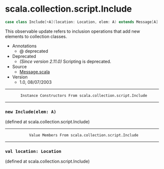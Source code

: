 
#                       scala.collection.script.Include                       #

```scala
case class Include[+A](location: Location, elem: A) extends Message[A] with Product with Serializable
```

This observable update refers to inclusion operations that add new elements to
collection classes.

* Annotations
  * @ deprecated
* Deprecated
  * _(Since version 2.11.0)_ Scripting is deprecated.
* Source
  * [Message.scala](https://github.com/scala/scala/tree/6d09a1ba5f/src/library/scala/collection/script/Message.scala#L1)
* Version
  * 1.0, 08/07/2003


--------------------------------------------------------------------------------
           Instance Constructors From scala.collection.script.Include
--------------------------------------------------------------------------------


### `new Include(elem: A)`                                                   ###

(defined at scala.collection.script.Include)


--------------------------------------------------------------------------------
               Value Members From scala.collection.script.Include
--------------------------------------------------------------------------------


### `val location: Location`                                                 ###
(defined at scala.collection.script.Include)
